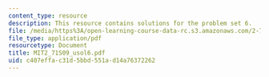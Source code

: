 ```yaml
---
content_type: resource
description: This resource contains solutions for the problem set 6.
file: /media/https%3A/open-learning-course-data-rc.s3.amazonaws.com/2-71-optics-spring-2009/c407effac31d5bbd551ad14a76372262_MIT2_71S09_usol6.pdf
file_type: application/pdf
resourcetype: Document
title: MIT2_71S09_usol6.pdf
uid: c407effa-c31d-5bbd-551a-d14a76372262
---
```


